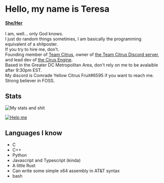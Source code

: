 # Hello, my name is Teresa

#### [She/Her](https://en.pronouns.page/@comrade_lemons)

I am, well... only God knows.  
I just do random things sometimes, I am basically the programming equivalent of a shitposter.  
If you try to hire me, don't.  
Founding member of [Team Citrus](https://github.com/team-citrus), owner of [the Team Citrus Discord server](https://discord.gg/fbNDPHUBCj), and lead dev of [the Cirus Engine](https://github.com/team-citrus/engine).  
Based in the Greater DC Metropolitan Area, don't rely on me to be avalaible after 9:30pm EST.  
My discord is Comrade Yellow Citrus Fruit#6595 if you want to reach me.  
Strong believer in FOSS.

## Stats
![My stats and shit](https://github-readme-stats.vercel.app/api?username=ComradeYellowCitrusFruit&show_icons=true&theme=tokyonight&count_private=true&hide=stars)

[![Help me](https://github-readme-stats.vercel.app/api/top-langs/?username=ComradeYellowCitrusFruit&theme=tokyonight&hide=python&layout=compact)](https://github.com/anuraghazra/github-readme-stats)

## Languages I know

- C
- C++
- Python
- Javascript and Typescript (kinda)
- A little Rust
- Can write some simple x64 assembly in AT&T syntax
- bash
